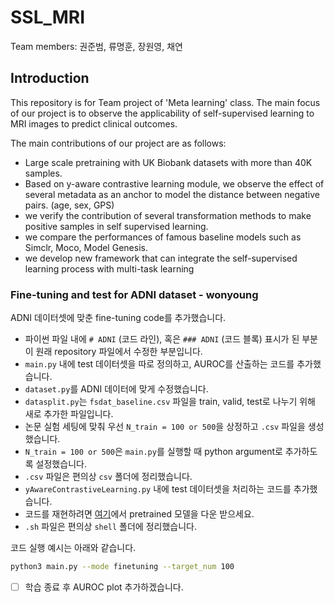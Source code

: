 # SSL_MRI

Team members: 권준범, 류명훈, 장원영, 채연 

## Introduction

This repository is for Team project of 'Meta learning' class.
The main focus of our project is to observe the applicability of self-supervised learning to MRI images to predict clinical outcomes.

The main contributions of our project are as follows:
- Large scale pretraining with UK Biobank datasets with more than 40K samples.
- Based on y-aware contrastive learning module, we observe the effect of several metadata as an anchor to model the distance between negative pairs. (age, sex, GPS) 
- we verify the contribution of several transformation methods to make positive samples in self supervised learning.
- we compare the performances of famous baseline models such as Simclr, Moco, Model Genesis.
- we develop new framework that can integrate the self-supervised learning process with multi-task learning


### Fine-tuning and test for ADNI dataset - wonyoung

ADNI 데이터셋에 맞춘 fine-tuning code를 추가했습니다.
- 파이썬 파일 내에 `# ADNI` (코드 라인), 혹은 `### ADNI` (코드 블록) 표시가 된 부분이 원래 repository 파일에서 수정한 부분입니다.
- `main.py` 내에 test 데이터셋을 따로 정의하고, AUROC를 산출하는 코드를 추가했습니다.
- `dataset.py`를 ADNI 데이터에 맞게 수정했습니다.
- `datasplit.py`는 `fsdat_baseline.csv` 파일을 train, valid, test로 나누기 위해 새로 추가한 파일입니다.
- 논문 실험 세팅에 맞춰 우선 `N_train = 100 or 500`을 상정하고 `.csv` 파일을 생성했습니다.
- `N_train = 100 or 500`은 `main.py`를 실행할 때 python argument로 추가하도록 설정했습니다.
- `.csv` 파일은 편의상 `csv` 폴더에 정리했습니다.
- `yAwareContrastiveLearning.py` 내에 test 데이터셋을 처리하는 코드를 추가했습니다.
- 코드를 재현하려면 [여기](https://drive.google.com/file/d/1e75JYkaXvLQJhn0Km99iVTzB28AvErh5/view)에서 pretrained 모델을 다운 받으세요.
- `.sh` 파일은 편의상 `shell` 폴더에 정리했습니다.

코드 실행 예시는 아래와 같습니다.
```bash
python3 main.py --mode finetuning --target_num 100
```

- [ ] 학습 종료 후 AUROC plot 추가하겠습니다.
